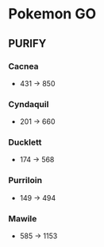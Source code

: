 # Pokemon GO
## PURIFY
### Cacnea

* 431 -> 850

### Cyndaquil

* 201 -> 660

### Ducklett

* 174 -> 568

### Purriloin

* 149 -> 494

### Mawile

* 585 -> 1153
